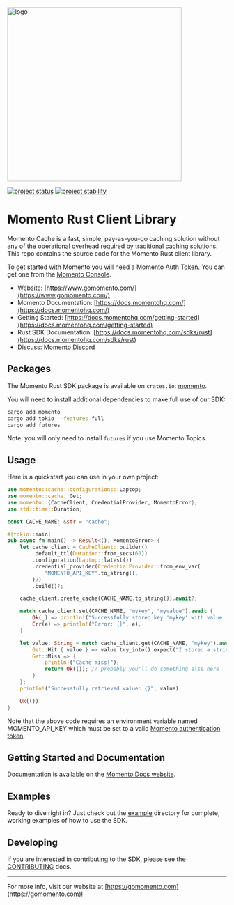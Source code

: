 <head>
  <meta name="Momento Rust Client Library Documentation" content="Rust client software development kit for Momento Cache">
</head>
<img src="https://docs.momentohq.com/img/momento-logo-forest.svg" alt="logo" width="400"/>

[![project status](https://momentohq.github.io/standards-and-practices/badges/project-status-official.svg)](https://github.com/momentohq/standards-and-practices/blob/main/docs/momento-on-github.md)
[![project stability](https://momentohq.github.io/standards-and-practices/badges/project-stability-alpha.svg)](https://github.com/momentohq/standards-and-practices/blob/main/docs/momento-on-github.md)

# Momento Rust Client Library

Momento Cache is a fast, simple, pay-as-you-go caching solution without any of the operational overhead
required by traditional caching solutions.  This repo contains the source code for the Momento Rust client library.

To get started with Momento you will need a Momento Auth Token. You can get one from the [Momento Console](https://console.gomomento.com).

* Website: [https://www.gomomento.com/](https://www.gomomento.com/)
* Momento Documentation: [https://docs.momentohq.com/](https://docs.momentohq.com/)
* Getting Started: [https://docs.momentohq.com/getting-started](https://docs.momentohq.com/getting-started)
* Rust SDK Documentation: [https://docs.momentohq.com/sdks/rust](https://docs.momentohq.com/sdks/rust)
* Discuss: [Momento Discord](https://discord.gg/3HkAKjUZGq)

## Packages

The Momento Rust SDK package is available on `crates.io`: [momento](https://crates.io/crates/momento).

You will need to install additional dependencies to make full use of our SDK:

```bash
cargo add momento
cargo add tokio --features full
cargo add futures
```

Note: you will only need to install `futures` if you use Momento Topics.

## Usage

Here is a quickstart you can use in your own project:

```rust
use momento::cache::configurations::Laptop;
use momento::cache::Get;
use momento::{CacheClient, CredentialProvider, MomentoError};
use std::time::Duration;

const CACHE_NAME: &str = "cache";

#[tokio::main]
pub async fn main() -> Result<(), MomentoError> {
    let cache_client = CacheClient::builder()
        .default_ttl(Duration::from_secs(60))
        .configuration(Laptop::latest())
        .credential_provider(CredentialProvider::from_env_var(
            "MOMENTO_API_KEY".to_string(),
        )?)
        .build()?;

    cache_client.create_cache(CACHE_NAME.to_string()).await?;

    match cache_client.set(CACHE_NAME, "mykey", "myvalue").await {
        Ok(_) => println!("Successfully stored key 'mykey' with value 'myvalue'"),
        Err(e) => println!("Error: {}", e),
    }

    let value: String = match cache_client.get(CACHE_NAME, "mykey").await? {
        Get::Hit { value } => value.try_into().expect("I stored a string!"),
        Get::Miss => {
            println!("Cache miss!");
            return Ok(()); // probably you'll do something else here
        }
    };
    println!("Successfully retrieved value: {}", value);

    Ok(())
}

```

Note that the above code requires an environment variable named MOMENTO_API_KEY which must
be set to a valid [Momento authentication token](https://docs.momentohq.com/cache/develop/authentication/api-keys).

## Getting Started and Documentation

Documentation is available on the [Momento Docs website](https://docs.momentohq.com).

## Examples

Ready to dive right in? Just check out the [example](./example/README.md) directory for complete, working examples of how to use the SDK.

## Developing

If you are interested in contributing to the SDK, please see the [CONTRIBUTING](./CONTRIBUTING.md) docs.

----------------------------------------------------------------------------------------
For more info, visit our website at [https://gomomento.com](https://gomomento.com)!
